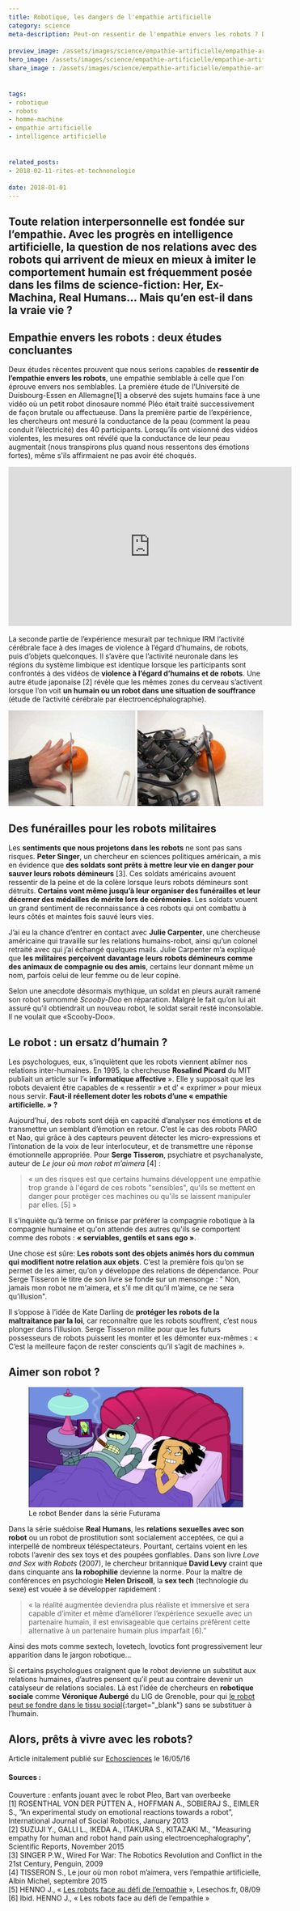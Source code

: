 ```yaml
---
title: Robotique, les dangers de l'empathie artificielle
category: science
meta-description: Peut-on ressentir de l'empathie envers les robots ? Dangers psychologiques autour de l'empathie artificielle...

preview_image: /assets/images/science/empathie-artificielle/empathie-artificielle-preview.jpg
hero_image: /assets/images/science/empathie-artificielle/empathie-artificielle-hero.jpg
share_image : /assets/images/science/empathie-artificielle/empathie-artificielle-share.jpg


tags:
- robotique
- robots
- homme-machine
- empathie artificielle
- intelligence artificielle


related_posts:
- 2018-02-11-rites-et-technonologie

date: 2018-01-01
---
```


<h2 class="is-chapo">Toute relation interpersonnelle est fondée sur l’empathie. Avec les progrès en intelligence artificielle, la question de nos relations avec des robots qui arrivent de mieux en mieux à imiter le comportement humain est fréquemment posée dans les films de science-fiction: Her, Ex-Machina, Real Humans... Mais qu’en est-il dans la vraie vie ?</h2>

## Empathie envers les robots : deux études concluantes

Deux études récentes prouvent que nous serions capables de **ressentir de l’empathie envers les robots**, une empathie semblable à celle que l'on éprouve envers nos semblables. La première étude de l’Université de Duisbourg-Essen en Allemagne[1] a observé des sujets humains face à une vidéo où un petit robot dinosaure nommé Pléo était traité successivement de façon brutale ou affectueuse. Dans la première partie de l’expérience, les chercheurs ont mesuré la conductance de la peau (comment la peau conduit l’électricité) des 40 participants. Lorsqu’ils ont visionné des vidéos violentes, les mesures ont révélé que la conductance de leur peau augmentait (nous transpirons plus quand nous ressentons des émotions fortes), même s'ils affirmaient ne pas avoir été choqués.

<div class="is-responsive-video">
    <iframe width="560" height="315" src="https://www.youtube.com/embed/wAVtkh0mL20" frameborder="0" allow="autoplay; encrypted-media" allowfullscreen></iframe>
</div>

La seconde partie de l’expérience mesurait par technique IRM l’activité cérébrale face à des images de violence à l’égard d’humains, de robots, puis d’objets quelconques. Il s’avère que l’activité neuronale dans les régions du système limbique est identique lorsque les participants sont confrontés à des vidéos de **violence à l’égard d’humains et de robots**. Une autre étude japonaise [2] révèle que les mêmes zones du cerveau s’activent lorsque l’on voit **un humain ou un robot dans une situation de souffrance** (étude de l’activité cérébrale par électroencéphalographie).

![test empathie artificielle main robot et humain](/assets/images/science/empathie-artificielle/empathie-artificielle-1.jpg)

## Des funérailles pour les robots militaires

Les **sentiments que nous projetons dans les robots** ne sont pas sans risques. **Peter Singer**, un chercheur en sciences politiques américain, a mis en évidence que **des soldats sont prêts à mettre leur vie en danger pour sauver leurs robots démineurs** [3]. Ces soldats américains avouent ressentir de la peine et de la colère lorsque leurs robots démineurs sont détruits. **Certains vont même jusqu’à leur organiser des funérailles et leur décerner des médailles de mérite lors de cérémonies**. Les soldats vouent un grand sentiment de reconnaissance à ces robots qui ont combattu à leurs côtés et maintes fois sauvé leurs vies.

J’ai eu la chance d’entrer en contact avec **Julie Carpenter**, une chercheuse américaine qui travaille sur les relations humains-robot, ainsi qu’un colonel retraité avec qui j’ai échangé quelques mails. Julie Carpenter m’a expliqué que **les militaires perçoivent davantage leurs robots démineurs comme des animaux de compagnie ou des amis**, certains leur donnant même un nom, parfois celui de leur femme ou de leur copine.

Selon une anecdote désormais mythique, un soldat en pleurs aurait ramené son robot surnommé *Scooby-Doo* en réparation. Malgré le fait qu’on lui ait assuré qu’il obtiendrait un nouveau robot, le soldat serait resté inconsolable. Il ne voulait que «Scooby-Doo».

## Le robot : un ersatz d’humain ?

Les psychologues, eux, s’inquiètent que les robots viennent abîmer nos relations inter-humaines. En 1995, la chercheuse **Rosalind Picard** du MIT publiait un article sur l’« **informatique affective** ». Elle y supposait que les robots devaient être capables de « ressentir » et d’ « exprimer » pour mieux nous servir. **Faut-il réellement doter les robots d’une « empathie artificielle. » ?**

Aujourd’hui, des robots sont déjà en capacité d’analyser nos émotions et de transmettre un semblant d’émotion en retour. C’est le cas des robots PARO et Nao, qui grâce à des capteurs peuvent détecter les micro-expressions et l’intonation de la voix de leur interlocuteur, et de transmettre une réponse émotionnelle appropriée. Pour **Serge Tisseron**, psychiatre et psychanalyste, auteur de *Le jour où mon robot m’aimera* [4] :

> « un des risques est que certains humains développent une empathie trop grande à l'égard de ces robots "sensibles", qu'ils se mettent en danger pour protéger ces machines ou qu'ils se laissent manipuler par elles. [5] »

Il s'inquiète qu’à terme on finisse par préférer la compagnie robotique à la compagnie humaine et qu'on attende des autres qu'ils se comportent comme des robots : **« serviables, gentils et sans ego »**.

Une chose est sûre: **Les robots sont des objets animés hors du commun qui modifient notre relation aux objets**. C’est la première fois qu’on se permet de les aimer, qu’on y développe des relations de dépendance. Pour Serge Tisseron le titre de son livre se fonde sur un mensonge : " Non, jamais mon robot ne m'aimera, et s’il me dit qu’il m’aime, ce ne sera qu’illusion".

Il s’oppose à l’idée de Kate Darling de **protéger les robots de la maltraitance par la loi**, car reconnaître que les robots souffrent, c’est nous plonger dans l’illusion. Serge Tisseron milite pour que les futurs possesseurs de robots puissent les monter et les démonter eux-mêmes : « C’est la meilleure façon de rester conscients qu’il s’agit de machines ».

## Aimer son robot ?

<figure class="image">
    <img src="/assets/images/science/empathie-artificielle/empathie-artificielle-2.jpg" alt="Bender futurama amour robot">
    <span class="is-credits">Le robot Bender dans la série Futurama</span>
</figure>

Dans la série suédoise **Real Humans**, les **relations sexuelles avec son robot** ou un robot de prostitution sont socialement acceptées, ce qui a interpellé de nombreux téléspectateurs. Pourtant, certains voient en les robots l’avenir des sex toys et des poupées gonflables. Dans son livre *Love and Sex with Robots* (2007), le chercheur britannique **David Levy** craint que dans cinquante ans **la robophilie** devienne la norme. Pour la maître de conférences en psychologie **Helen Driscoll**, la **sex tech** (technologie du sexe) est vouée à se développer rapidement :

> « la réalité augmentée deviendra plus réaliste et immersive et sera capable d’imiter et même d’améliorer l’expérience sexuelle avec un partenaire humain, il est envisageable que certains préfèrent cette alternative à un partenaire humain plus imparfait [6].”

Ainsi des mots comme sextech, lovetech, lovotics font progressivement leur apparition dans le jargon robotique...


Si certains psychologues craignent que le robot devienne un substitut aux relations humaines, d’autres pensent qu’il peut au contraire devenir un catalyseur de relations sociales. Là est l’idée de chercheurs en **robotique sociale** comme **Véronique Aubergé** du LIG de Grenoble, pour qui [le robot peut se fondre dans le tissu social](https://www.echosciences-grenoble.fr/communautes/monstrueux/articles/rencontre-avec-l-equipe-du-lig-de-la-robotique-de-service-a-la-robotique-sociale){:target="_blank"} sans se substituer à l’humain.

## Alors, prêts à vivre avec les robots?

<p class="has-text-right">Article initalement publié sur <a href="https://www.echosciences-grenoble.fr/communautes/monstrueux/articles/les-dangers-de-l-empathie-artificielle#_ftn1" target="_blank">Echosciences</a> le 16/05/16</p>

#### Sources :

Couverture : enfants jouant avec le robot Pleo, Bart van overbeeke  
[1] ROSENTHAL VON DER PÜTTEN A., HOFFMAN A., SOBIERAJ S., EIMLER S., ”An experimental study on emotional reactions towards a robot”, International Journal of Social Robotics, January 2013  
[2] SUZUJI Y., GALLI L., IKEDA A., ITAKURA S., KITAZAKI M., ”Measuring empathy for human and robot hand pain using electroencephalography”, Scientific Reports, November 2015  
[3] SINGER P.W., Wired For War: The Robotics Revolution and Conflict in the 21st Century, Penguin, 2009  
[4] TISSERON S., Le jour où mon robot m’aimera, vers l’empathie artificielle, Albin Michel, septembre 2015  
[5] HENNO J., « [Les robots face au défi de l’empathie](http://www.lesechos.fr/idees-debats/sciences-prospective/021304845082-les-robots-face-au-defi-de-lempathie-1153265.php) », Lesechos.fr, 08/09   
[6] Ibid. HENNO J., « Les robots face au défi de l’empathie »


